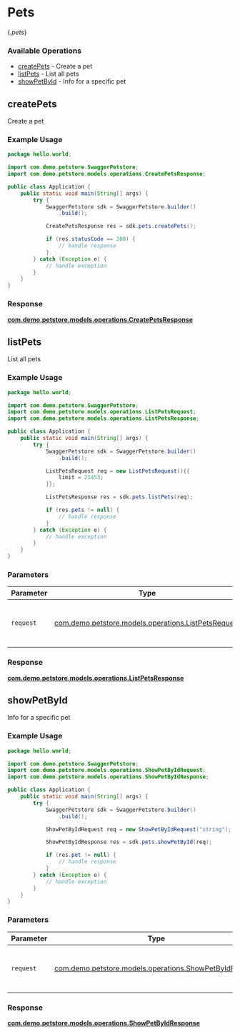 # Pets
(*.pets*)

### Available Operations

* [createPets](#createpets) - Create a pet
* [listPets](#listpets) - List all pets
* [showPetById](#showpetbyid) - Info for a specific pet

## createPets

Create a pet

### Example Usage

```java
package hello.world;

import com.demo.petstore.SwaggerPetstore;
import com.demo.petstore.models.operations.CreatePetsResponse;

public class Application {
    public static void main(String[] args) {
        try {
            SwaggerPetstore sdk = SwaggerPetstore.builder()
                .build();

            CreatePetsResponse res = sdk.pets.createPets();

            if (res.statusCode == 200) {
                // handle response
            }
        } catch (Exception e) {
            // handle exception
        }
    }
}
```


### Response

**[com.demo.petstore.models.operations.CreatePetsResponse](../../models/operations/CreatePetsResponse.md)**


## listPets

List all pets

### Example Usage

```java
package hello.world;

import com.demo.petstore.SwaggerPetstore;
import com.demo.petstore.models.operations.ListPetsRequest;
import com.demo.petstore.models.operations.ListPetsResponse;

public class Application {
    public static void main(String[] args) {
        try {
            SwaggerPetstore sdk = SwaggerPetstore.builder()
                .build();

            ListPetsRequest req = new ListPetsRequest(){{
                limit = 21453;
            }};            

            ListPetsResponse res = sdk.pets.listPets(req);

            if (res.pets != null) {
                // handle response
            }
        } catch (Exception e) {
            // handle exception
        }
    }
}
```

### Parameters

| Parameter                                                                                         | Type                                                                                              | Required                                                                                          | Description                                                                                       |
| ------------------------------------------------------------------------------------------------- | ------------------------------------------------------------------------------------------------- | ------------------------------------------------------------------------------------------------- | ------------------------------------------------------------------------------------------------- |
| `request`                                                                                         | [com.demo.petstore.models.operations.ListPetsRequest](../../models/operations/ListPetsRequest.md) | :heavy_check_mark:                                                                                | The request object to use for the request.                                                        |


### Response

**[com.demo.petstore.models.operations.ListPetsResponse](../../models/operations/ListPetsResponse.md)**


## showPetById

Info for a specific pet

### Example Usage

```java
package hello.world;

import com.demo.petstore.SwaggerPetstore;
import com.demo.petstore.models.operations.ShowPetByIdRequest;
import com.demo.petstore.models.operations.ShowPetByIdResponse;

public class Application {
    public static void main(String[] args) {
        try {
            SwaggerPetstore sdk = SwaggerPetstore.builder()
                .build();

            ShowPetByIdRequest req = new ShowPetByIdRequest("string");            

            ShowPetByIdResponse res = sdk.pets.showPetById(req);

            if (res.pet != null) {
                // handle response
            }
        } catch (Exception e) {
            // handle exception
        }
    }
}
```

### Parameters

| Parameter                                                                                               | Type                                                                                                    | Required                                                                                                | Description                                                                                             |
| ------------------------------------------------------------------------------------------------------- | ------------------------------------------------------------------------------------------------------- | ------------------------------------------------------------------------------------------------------- | ------------------------------------------------------------------------------------------------------- |
| `request`                                                                                               | [com.demo.petstore.models.operations.ShowPetByIdRequest](../../models/operations/ShowPetByIdRequest.md) | :heavy_check_mark:                                                                                      | The request object to use for the request.                                                              |


### Response

**[com.demo.petstore.models.operations.ShowPetByIdResponse](../../models/operations/ShowPetByIdResponse.md)**

